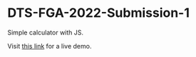 # DTS-FGA-2022-Submission-1
Simple calculator with JS.

Visit [this link](https://hanifazhare.github.io/DTS-FGA-2022-Submission-1/) for a live demo.
